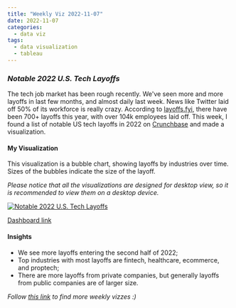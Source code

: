 ```yaml
---
title: "Weekly Viz 2022-11-07"
date: 2022-11-07
categories:
  - data viz
tags:
  - data visualization
  - tableau
---
```


### *Notable 2022 U.S. Tech Layoffs*

The tech job market has been rough recently. We've seen more and more layoffs in last few months, and almost daily last week. News like Twitter laid off 50% of its workforce is really crazy. According to [layoffs.fyi](https://layoffs.fyi/), there have been 700+ layoffs this year, with over 104k employees laid off. This week, I found a list of notable US tech layoffs in 2022 on [Crunchbase](https://news.crunchbase.com/startups/tech-layoffs-2022/) and made a visualization.  

#### My Visualization

This visualization is a bubble chart, showing layoffs by industries over time. Sizes of the bubbles indicate the size of the layoff.  

*Please notice that all the visualizations are designed for desktop view, so it is recommended to view them on a desktop device.*  

<div class='tableauPlaceholder' id='viz1667878647576' style='position: relative'><noscript><a href='#'>
  <img alt='Notable 2022 U.S. Tech Layoffs ' src='https:&#47;&#47;public.tableau.com&#47;static&#47;images&#47;20&#47;20221107Notable2022U_S_TechLayoffs&#47;Notable2022U_S_TechLayoffs&#47;1_rss.png' style='border: none' />
  </a></noscript>
  <object class='tableauViz'  style='display:none;'>
    <param name='host_url' value='https%3A%2F%2Fpublic.tableau.com%2F' />
    <param name='embed_code_version' value='3' />
    <param name='site_root' value='' />
    <param name='name' value='20221107Notable2022U_S_TechLayoffs&#47;Notable2022U_S_TechLayoffs' />
    <param name='tabs' value='no' />
    <param name='toolbar' value='yes' />
    <param name='static_image' value='https:&#47;&#47;public.tableau.com&#47;static&#47;images&#47;20&#47;20221107Notable2022U_S_TechLayoffs&#47;Notable2022U_S_TechLayoffs&#47;1.png' />
    <param name='animate_transition' value='yes' />
    <param name='display_static_image' value='yes' />
    <param name='display_spinner' value='yes' />
    <param name='display_overlay' value='yes' />
    <param name='display_count' value='yes' />
    <param name='language' value='en-US' />
    <param name='filter' value='publish=yes' />
  </object></div>                
  <script type='text/javascript'>     
  var divElement = document.getElementById('viz1667878647576');  
  var vizElement = divElement.getElementsByTagName('object')[0];              
  if ( divElement.offsetWidth > 800 ) { vizElement.style.width='800px';vizElement.style.height='827px';} else if ( divElement.offsetWidth > 500 ) { vizElement.style.width='800px';vizElement.style.height='827px';} else { vizElement.style.width='100%';vizElement.style.height='727px';}     
  var scriptElement = document.createElement('script');               
  scriptElement.src = 'https://public.tableau.com/javascripts/api/viz_v1.js';            
  vizElement.parentNode.insertBefore(scriptElement, vizElement);            
</script>  

[Dashboard link](https://public.tableau.com/views/20221107Notable2022U_S_TechLayoffs/Notable2022U_S_TechLayoffs?:language=en-US&publish=yes&:display_count=n&:origin=viz_share_link)
  
#### Insights
* We see more layoffs entering the second half of 2022;  
* Top industries with most layoffs are fintech, healthcare, ecommerce, and proptech;  
* There are more layoffs from private companies, but generally layoffs from public companies are of larger size.  

*Follow [this link](https://yudong-94.github.io/personal-website/project/WeeklyViz2022/) to find more weekly vizzes :)*
